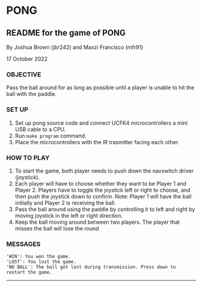 # PONG

## README for the game of PONG
By Joshua Brown (jbr242) and Maxzi Francisco (mfr91)

17 October 2022

### OBJECTIVE
Pass the ball around for as long as possible until a player is unable to hit the ball with the paddle.


### SET UP
1. Set up pong source code and connect UCFK4 microcontrollers a mini USB cable to a CPU.
2. Run `make program` command.
3. Place the microcontrollers with the IR trasmitter facing each other.


### HOW TO PLAY
1. To start the game, both player needs to push down the navswitch driver (joystick).
2. Each player will have to choose whether they want to be Player 1 and Player 2. 
   Players have to toggle the joystick left or right to choose, and then push the joystick down to confirm.
   Note: 
        Player 1 will have the ball initially and Player 2 is receiving the ball.
3. Pass the ball around using the paddle by controlling it to left and right by moving joystick in the left or right direction.
4. Keep the ball moving around between two players. The player that misses the ball will lose the round


### MESSAGES
    'WIN': You won the game.
    'LOST': You lost the game.
    'NO BALL': The ball got lost during transmission. Press down to restart the game.
    
--------------------------------------------------------------------------------------------